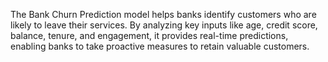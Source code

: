 The Bank Churn Prediction model helps banks identify customers who are likely to leave their services. By analyzing key inputs like age, credit score, balance, tenure, and engagement, it provides real-time predictions, enabling banks to take proactive measures to retain valuable customers.

